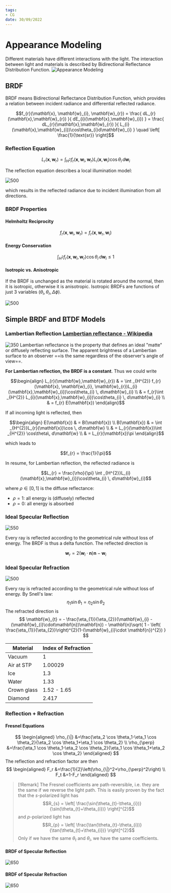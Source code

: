 ```yaml
---
tags:
- CG
date: 30/09/2022
---
```


# Appearance Modeling

Different materials have different interactions with the light. The interaction between light and materials is described by Bidirectional Reflectance Distribution Function. 
![Appearance Modeling](attachments/Appearance%20Modeling.png)

## BRDF
BRDF means Bidirectional Reflectance Distribution Function, which provides a relation between incident radiance and differential reflected radiance. 

$$f_{r}(\mathbf{x}, \mathbf{w}_{i}, \mathbf{w}_{r}) = \frac{ dL_{r}(\mathbf{x},\mathbf{w}_{r}) }{ dE_{i}(\mathbf{x},\mathbf{w}_{i}) } =  \frac{ dL_{r}(\mathbf{x},\mathbf{w}_{r}) }{ L_{i}(\mathbf{x},\mathbf{w}_{i})\cos\theta_{i}d\mathbf{w}_{i} } \quad \left[ \frac{1}{\text{sr}} \right]$$

### Reflection Equation
$$L_{r}(\mathbf{x}, \mathbf{w}_{r}) = \int _{H^{2}} f_{r}(\mathbf{x}, \mathbf{w}_{i}, \mathbf{w}_{r})L_{i}(\mathbf{x},\mathbf{w}_{i})\cos\theta_{i}  \, d\mathbf{w}_{i} $$

The reflection equation describes a local illumination model:  

![500](attachments/AM_2.png)  

which results in the reflected radiance due to incident illumination from all directions.

### BRDF Properties

#### Helmholtz Reciprocity
$$
f_{r}(\mathbf{x},\mathbf{w}_{i},\mathbf{w}_{r}) = f_{r}(\mathbf{x},\mathbf{w}_{r},\mathbf{w}_{i})
$$

#### Energy Conservation
$$
\int _{H^{2}}f_{r}(\mathbf{x},\mathbf{w}_{i},\mathbf{w}_{r})\cos\theta_{i} \, d\mathbf{w}_{i} \leq 1
$$

#### Isotropic vs. Anisotropic
If the BRDF is unchanged as the material is rotated around the normal, then it is isotropic, otherwise it is anisotropic. Isotropic BRDFs are functions of just 3 variables $(\theta_{i}, \theta_{r}, \Delta \phi)$.

![500](attachments/Appearance%20Modeling-1.png)

## Simple BRDF and BTDF Models

### Lambertian Reflection [Lambertian reflectance - Wikipedia](https://en.wikipedia.org/wiki/Lambertian_reflectance)
![350](attachments/AM_4.png)
Lambertian reflectance is the property that defines an ideal "matte" or diffusely reflecting surface. The apparent brightness of a Lambertian surface to an observer ==is the same regardless of the observer's angle of view==.  

**For Lambertian reflection, the BRDF is a constant**. Thus we could write

$$\begin{align}
L_{r}(\mathbf{w},\mathbf{w}_{r})  & = \int _{H^{2}} f_{r}(\mathbf{x}, \mathbf{w}_{i}, \mathbf{w}_{r})L_{i}(\mathbf{x},\mathbf{w}_{i})\cos\theta_{i}  \, d\mathbf{w}_{i}  \\
  & = f_{r}\int _{H^{2}} L_{i}(\mathbf{x},\mathbf{w}_{i})\cos\theta_{i}  \, d\mathbf{w}_{i}  \\
  & = f_{r} E(\mathbf{x})
\end{align}$$

If all incoming light is reflected, then

$$\begin{align}
E(\mathbf{x})  & = B(\mathbf{x}) \\
B(\mathbf{x})  & = \int _{H^{2}}L_{r}(\mathbf{x})\cos \, d\mathbf{w}  \\
  & = L_{r}(\mathbf{x})\int _{H^{2}} \cos\theta\, d\mathbf{w} \\
  & = L_{r}(\mathbf{x})\pi 
\end{align}$$

which leads to 

$$f_{r} = \frac{1}{\pi}$$

In resume, for Lambertian reflection, the reflected radiance is 

$$L_{r} = \frac{\rho}{\pi} \int _{H^{2}}L_{i}(\mathbf{x},\mathbf{w}_{i})\cos\theta_{i} \, d\mathbf{w}_{i}$$

where $\rho\in [0,1]$ is the diffuse reflectance:
- $\rho=1$: all energy is (diffusely) reflected
- $\rho=0$: all energy is absorbed

### Ideal Specular Reflection
![550](attachments/AM_5.png)  

Every ray is reflected according to the geometrical rule without loss of energy. The BRDF is thus a delta function.
The reflected direction is 

$$\mathbf{w}_{r} = 2(\mathbf{w}_{i}\cdot\mathbf{n})\mathbf{n} - \mathbf{w}_{i}$$

### Ideal Specular Refraction
![500](attachments/AM_6.png)  

Every ray is refracted according to the geometrical rule without loss of energy. By Snell's law:
$$
\eta_{1}\sin\theta_{1} = \eta_{2}\sin\theta_{2}
$$
The refracted direction is 
$$
\mathbf{w}_{t} = - \frac{\eta_{1}}{\eta_{2}}(\mathbf{w}_{i} - (\mathbf{w}_{i}\cdot\mathbf{n})\mathbf{n}) - \mathbf{n}\sqrt{ 1 - \left( \frac{\eta_{1}}{\eta_{2}}\right)^{2}(1-(\mathbf{w}_{i}\cdot \mathbf{n})^{2})  }
$$

| Material    | Index of Refraction |
| ----------- | ------------------- |
| Vacuum      | 1                   |
| Air at STP  | 1.00029             |
| Ice         | 1.3                 |
| Water       | 1.33                |
| Crown glass | 1.52 - 1.65         |
| Diamond     | 2.417               | 

### Reflection + Refraction
#### Fresnel Equations
$$
\begin{aligned}
\rho_{\|} &=\frac{\eta_2 \cos \theta_1-\eta_1 \cos \theta_2}{\eta_2 \cos \theta_1+\eta_1 \cos \theta_2} \\
\rho_{\perp} &=\frac{\eta_1 \cos \theta_1-\eta_2 \cos \theta_2}{\eta_1 \cos \theta_1+\eta_2 \cos \theta_2}
\end{aligned}
$$
The reflection and refraction factor are then
$$
\begin{aligned}
F_r &=\frac{1}{2}\left(\rho_{\|}^2+\rho_{\perp}^2\right) \\
F_t &=1-F_r
\end{aligned}
$$

>[!Remark]
>The Fresnel coefficients are path-reversible, i.e. they are the same if we reverse the light path. This is easily proven by the fact that the $s$-polarized light has 
>$$R_{s} = \left[ \frac{\sin(\theta_{t}-\theta_{i})}{\sin(\theta_{t}+\theta_{i})} \right]^{2}$$ 
>and $p$-polarized light has
>$$R_{p} = \left[ \frac{\tan(\theta_{t}-\theta_{i})}{\tan(\theta_{t}+\theta_{i})} \right]^{2}$$
>Only if we have the same $\theta_{t}$ and $\theta_{i}$, we have the same coefficients.


#### BRDF of Specular Reflection
![650](attachments/AM_7.png)

#### BRDF of Specular Refraction
![650](attachments/AM_8.png)



